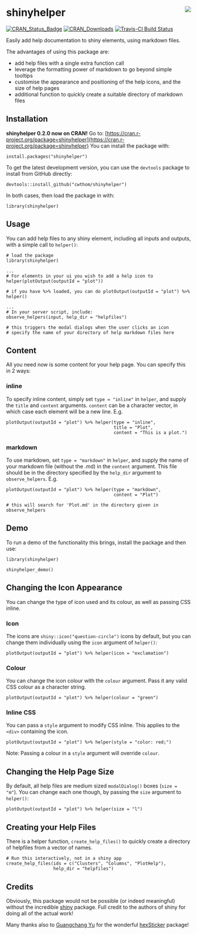 # shinyhelper <img src="man/figures/logo.png" align="right"/>


[![CRAN_Status_Badge](http://www.r-pkg.org/badges/version/shinyhelper)](https://cran.r-project.org/package=shinyhelper)
[![CRAN_Downloads](https://cranlogs.r-pkg.org/badges/shinyhelper)](https://cran.r-project.org/package=shinyhelper)
[![Travis-CI Build Status](https://travis-ci.org/cwthom/shinyhelper.svg?branch=master)](https://travis-ci.org/cwthom/shinyhelper)


Easily add help documentation to shiny elements, using markdown files.

The advantages of using this package are:

* add help files with a single extra function call
* leverage the formatting power of markdown to go beyond simple tooltips
* customise the appearance and positioning of the help icons, and the size of help pages
* additional function to quickly create a suitable directory of markdown files


## Installation

**shinyhelper 0.2.0 now on CRAN!** Go to: [https://cran.r-project.org/package=shinyhelper](https://cran.r-project.org/package=shinyhelper) 
You can install the package with:
```
install.packages("shinyhelper")
```

To get the latest development version, you can use the `devtools` package to install from GitHub directly:
```
devtools::install_github("cwthom/shinyhelper")
```

In both cases, then load the package in with:
```
library(shinyhelper)
```

## Usage

You can add help files to any shiny element, including all inputs and outputs, with a simple call to `helper()`:
```
# load the package
library(shinyhelper)

...
# For elements in your ui you wish to add a help icon to
helper(plotOutput(outputId = "plot"))

# if you have %>% loaded, you can do plotOutput(outputId = "plot") %>% helper()

...
# In your server script, include:
observe_helpers(input, help_dir = "helpfiles")

# this triggers the modal dialogs when the user clicks an icon
# specify the name of your directory of help markdown files here

```
## Content

All you need now is some content for your help page. You can specify this in 2 ways:

### inline

To specify inline content, simply set `type = "inline"` in `helper`, and supply the `title` and `content` arguments. `content` can be a character vector, in which case each element will be a new line. E.g.

```
plotOutput(outputId = "plot") %>% helper(type = "inline",
                                         title = "Plot",
                                         content = "This is a plot.")
```

### markdown

To use markdown, set `type = "markdown"` in `helper`, and supply the name of your markdown file (without the .md) in the `content` argument. This file should be in the directory specified by the `help_dir` argument to `observe_helpers`. E.g.

```
plotOutput(outputId = "plot") %>% helper(type = "markdown",
                                         content = "Plot")

# this will search for 'Plot.md' in the directory given in observe_helpers
```

## Demo

To run a demo of the functionality this brings, install the package and then use:

```
library(shinyhelper)

shinyhelper_demo()
```

## Changing the Icon Appearance

You can change the type of icon used and its colour, as well as passing CSS inline.

### Icon

The icons are `shiny::icon("question-circle")` icons by default, but you can change them individually using the `icon` argument of `helper()`:

```
plotOutput(outputId = "plot") %>% helper(icon = "exclamation")
```

### Colour

You can change the icon colour with the `colour` argument. Pass it any valid CSS colour as a character string.

```
plotOutput(outputId = "plot") %>% helper(colour = "green")
```

### Inline CSS

You can pass a `style` argument to modify CSS inline. This applies to the `<div>` containing the icon.

```
plotOutput(outputId = "plot") %>% helper(style = "color: red;")
```

Note: Passing a colour in a `style` argument will override `colour`.

## Changing the Help Page Size

By default, all help files are medium sized `modalDialog()` boxes (`size = "m"`). You can change each one though, by passing the `size` argument to `helper()`:

```
plotOutput(outputId = "plot") %>% helper(size = "l")
```

## Creating your Help Files

There is a helper function, `create_help_files()` to quickly create a directory of helpfiles from a vector of names. 

```
# Run this interactively, not in a shiny app
create_help_files(ids = c("Clusters", "Columns", "PlotHelp"), 
                  help_dir = "helpfiles")
```

## Credits

Obviously, this package would not be possible (or indeed meaningful) without the incredible [shiny](https://github.com/rstudio/shiny) package. Full credit to the authors of shiny for doing all of the actual work!

Many thanks also to [Guangchang Yu](https://github.com/GuangchuangYu) for the wonderful [hexSticker](https://github.com/GuangchuangYu/hexSticker) package!

